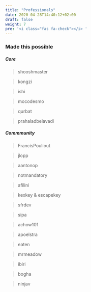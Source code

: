 ```yaml
---
title: "Professionals"
date: 2020-04-28T14:40:12+02:00
draft: false
weight: 7
pre: '<i class="fas fa-check"></i> '
---
```



### Made this possible

##### Core

> shooshmaster

> kongzi

> ishi

> mocodesmo

> qurbat

> prahaladbelavadi

##### Commmunity

> FrancisPouliout
 
> jlopp

> aantonop

> notmandatory

> afilini 

> kexkey & escapekey

> sfrdev

> sipa

> achow101

> apoelstra

> eaten

> mrmeadow

> ibiri

> bogha

> ninjav
